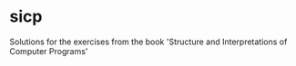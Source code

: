 sicp
====

Solutions for the exercises from the book 'Structure and Interpretations of Computer Programs'

